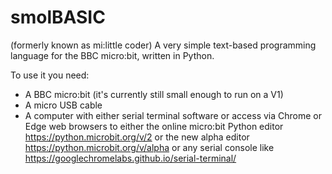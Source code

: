 # smolBASIC

(formerly known as mi:little coder)
A very simple text-based programming language for the BBC micro:bit, written in Python.

To use it you need:
- A BBC micro:bit (it's currently still small enough to run on a V1)
- A micro USB cable
- A computer with either serial terminal software or access via Chrome or Edge web browsers to either the online micro:bit Python editor https://python.microbit.org/v/2 or the new alpha editor https://python.microbit.org/v/alpha or any serial console like https://googlechromelabs.github.io/serial-terminal/
